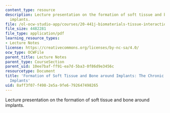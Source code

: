 ```yaml
---
content_type: resource
description: Lecture presentation on the formation of soft tissue and bone around
  implants.
file: /ol-ocw-studio-app/courses/20-441j-biomaterials-tissue-interactions-fall-2009/8aff3f07f4982e5a9fe6792647498265_MIT20_441JF09_lec03b_ms.pdf
file_size: 4482281
file_type: application/pdf
learning_resource_types:
- Lecture Notes
license: https://creativecommons.org/licenses/by-nc-sa/4.0/
ocw_type: OCWFile
parent_title: Lecture Notes
parent_type: CourseSection
parent_uid: 10ee7baf-ff91-ea7d-5ba3-0f86d9e3456c
resourcetype: Document
title: 'Formation of Soft Tissue and Bone around Implants: The Chronic Response to
  Implants'
uid: 8aff3f07-f498-2e5a-9fe6-792647498265
---
```

Lecture presentation on the formation of soft tissue and bone around implants.